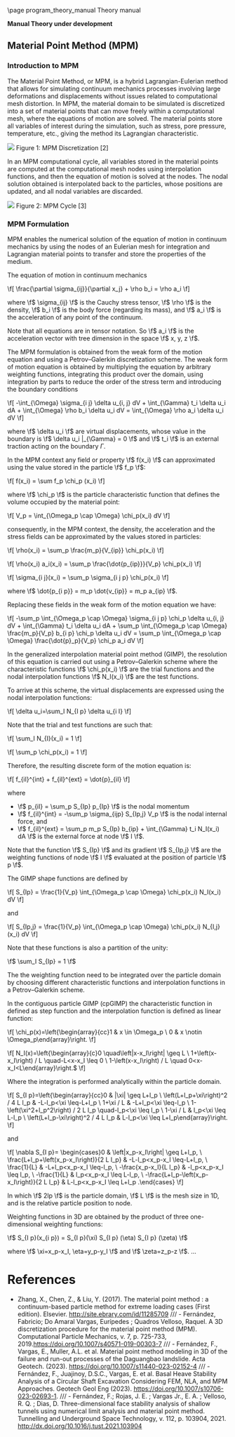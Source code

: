 \page program_theory_manual Theory manual

**Manual Theory under development**

## Material Point Method (MPM)

### Introduction to MPM

The Material Point Method, or MPM, is a hybrid Lagrangian-Eulerian method that allows for simulating continuum mechanics processes involving large deformations and displacements without issues related to computational mesh distortion.
In MPM, the material domain to be simulated is discretized into a set of material points that can move freely within a computational mesh, where the equations of motion are solved.
The material points store all variables of interest during the simulation, such as stress, pore pressure, temperature, etc., giving the method its Lagrangian characteristic.

![](/manual/mpm_discretization.png)
Figure 1: MPM Discretization [2]

In an MPM computational cycle, all variables stored in the material points are computed at the computational mesh nodes using interpolation functions, and then the equation of motion is solved at the nodes. The nodal solution obtained is interpolated back to the particles, whose positions are updated, and all nodal variables are discarded.

![](/manual/mpm_cycle.png)
Figure 2: MPM Cycle [3]

### MPM Formulation

MPM enables the numerical solution of the equation of motion in continuum mechanics by using the nodes of an Eulerian mesh for integration and Lagrangian material points to transfer and store the properties of the medium.

The equation of motion in continuum mechanics

\f[
\frac{\partial \sigma_{ij}}{\partial x_j} + \rho b_i = \rho a_i
\f]

where \f$ \sigma_{ij} \f$ is the Cauchy stress tensor, \f$ \rho \f$ is the density, \f$ b_i \f$ is
the body force (regarding its mass), and \f$ a_i \f$ is the acceleration of any point of the continuum.

Note that all equations are in tensor notation. So \f$ a_i \f$ is the acceleration vector with tree dimension in the space \f$ x, y, z \f$.

The MPM formulation is obtained from the weak form of the motion equation and using a Petrov–Galerkin discretization scheme. The weak form of motion equation is obtained by multiplying the equation by arbitrary weighting functions, integrating this product over the domain, using integration by parts to reduce the order of the stress term and introducing the boundary conditions

\f[
    -\int_{\Omega} \sigma_{i j} \delta u_{i, j} dV + \int_{\Gamma} t_i \delta u_i dA + \int_{\Omega} \rho b_i \delta u_i dV = \int_{\Omega} \rho a_i \delta u_i dV
\f]

where \f$ \delta u_i \f$ are virtual displacements, whose value in the boundary is \f$ \delta u_i |_{\Gamma} = 0 \f$ and \f$ t_i \f$ is an external traction acting on the boundary $\Gamma$.

In the MPM context any field or property \f$ f(x_i) \f$ can approximated using the value stored in the particle \f$ f_p \f$:

\f[
    f(x_i) = \sum f_p \chi_p (x_i)
\f]

where \f$ \chi_p \f$ is the particle characteristic function that defines the volume occupied by the material point:

\f[ 
    V_p = \int_{\Omega_p \cap \Omega} \chi_p(x_i) dV
\f]

consequently, in the MPM context, the density, the acceleration and the stress fields can be approximated by the values stored in particles:

\f[
\rho(x_i) = \sum_p \frac{m_p}{V_{ip}} \chi_p(x_i)
\f]

\f[
\rho(x_i) a_i(x_i) = \sum_p \frac{\dot{p_{ip}}}{V_p} \chi_p(x_i)
\f]

\f[
\sigma_{i j}(x_i) = \sum_p \sigma_{i j p} \chi_p(x_i)
\f]

where \f$ \dot{p_{i p}} = m_p \dot{v_{ip}} = m_p a_{ip} \f$.

Replacing these fields in the weak form of the motion equation we have:

\f[
-\sum_p \int_{\Omega_p \cap \Omega} \sigma_{i j p} \chi_p \delta u_{i, j} dV + \int_{\Gamma} t_i \delta u_i dA + \sum_p \int_{\Omega_p \cap \Omega} \frac{m_p}{V_p} b_{i p} \chi_p \delta u_i dV = \sum_p \int_{\Omega_p \cap \Omega} \frac{\dot{p}_p}{V_p} \chi_p a_i dV
\f]

In the generalized interpolation material point method (GIMP), the resolution of this equation is carried out using a Petrov–Galerkin scheme where the characteristic functions \f$ \chi_p(x_i) \f$ are the trial functions and the nodal interpolation functions \f$ N_I(x_i) \f$ are the test functions. 

To arrive at this scheme, the virtual displacements are expressed using the nodal interpolation functions:

\f[ \delta u_i=\sum_I N_{I p} \delta u_{i I} \f]

Note that the trial and test functions are such that:

\f[ \sum_I N_{I}(x_i) = 1 \f]

\f[ \sum_p \chi_p(x_i) = 1 \f]

Therefore, the resulting discrete form of the motion equation is:

\f[
f_{iI}^{int} + f_{iI}^{ext} = \dot{p}_{iI}
\f]

where 
- \f$ p_{iI} = \sum_p S_{Ip} p_{Ip} \f$ is the nodal momentum
- \f$ f_{iI}^{int} = -\sum_p \sigma_{ijp} S_{Ip,j} V_p \f$ is the nodal internal force, and
- \f$ f_{iI}^{ext} = \sum_p m_p S_{Ip} b_{ip} + \int_{\Gamma} t_i N_I(x_i) dA \f$ is the external force at node \f$ I \f$.

Note that the function \f$ S_{Ip} \f$ and its gradient \f$ S_{Ip,j} \f$ are the weighting functions of node \f$ I \f$ evaluated at the position of particle \f$ p \f$.

The GIMP shape functions are defined by 

\f[
S_{Ip} = \frac{1}{V_p} \int_{\Omega_p \cap \Omega} \chi_p(x_i) N_I(x_i) dV 
\f] 

and 

\f[ 
S_{Ip,j} = \frac{1}{V_p} \int_{\Omega_p \cap \Omega} \chi_p(x_i) N_{I,j}(x_i) dV
\f] 

Note that these functions is also a partition of the unity:

\f$ \sum_I S_{Ip} = 1 \f$

The the weighting function need to be integrated over
the particle domain by choosing different characteristic functions and interpolation functions in a Petrov–Galerkin scheme.

In the contiguous particle GIMP (cpGIMP) the characteristic function in defined as step function and the interpolation function is defined as linear function:

\f[ 
    \chi_p(x)=\left\{\begin{array}{cc}1 & x \in \Omega_p \\ 0 & x \notin \Omega_p\end{array}\right.
\f]

\f[
    N_I(x)=\left\{\begin{array}{c}0 \quad\left|x-x_I\right| \geq L \\ 1+\left(x-x_I\right) / L \quad-L<x-x_I \leq 0 \\ 1-\left(x-x_I\right) / L \quad 0<x-x_I<L\end{array}\right.$
\f]

Where the integration is performed analytically within the particle domain.

\f[
S_{I p}=\left\{\begin{array}{cc}0 & |\xi| \geq L+l_p \\ \left(L+l_p+\xi\right)^2 / 4 L l_p & -L-l_p<\xi \leq-L+l_p \\ 1+\xi / L & -L+l_p<\xi \leq-l_p \\ 1-\left(\xi^2+l_p^2\right) / 2 L l_p \quad-l_p<\xi \leq l_p \\ 1-\xi / L & l_p<\xi \leq L-l_p \\ \left(L+l_p-\xi\right)^2 / 4 L l_p & L-l_p<\xi \leq L+l_p\end{array}\right.
\f]

and

\f[
\nabla S_{I p}= \begin{cases}0 & \left|x_p-x_I\right| \geq L+l_p, \\ \frac{L+l_p+\left(x_p-x_I\right)}{2 L l_p} & -L-l_p<x_p-x_I \leq-L+l_p, \\ \frac{1}{L} & -L+l_p<x_p-x_I \leq-l_p, \\ -\frac{x_p-x_I}{L l_p} & -l_p<x_p-x_I \leq l_p, \\ -\frac{1}{L} & l_p<x_p-x_I \leq L-l_p, \\ -\frac{L+l_p-\left(x_p-x_I\right)}{2 L l_p} & L-l_p<x_p-x_I \leq L+l_p .\end{cases}
\f]

In which \f$ 2lp \f$ is the particle domain, \f$ L \f$ is the mesh size in 1D, and  is the relative particle position to node.

Weighting functions in 3D are obtained by the product of three one-dimensional weighting functions:

\f$
S_{I p}(x_{i p}) = S_{I p}(\xi) S_{I p} (\eta) S_{I p} (\zeta)
\f$

where \f$ \xi=x_p-x_I, \eta=y_p-y_I \f$ and \f$ \zeta=z_p-z \f$.
...

# References
- Zhang, X., Chen, Z., & Liu, Y. (2017). The material point method : a continuum-based particle method for extreme loading cases (First edition). Elsevier. http://site.ebrary.com/id/11285709
/// - Fernández, Fabricio; Do Amaral Vargas, Eurípedes ; Quadros Velloso, Raquel. A 3D discretization procedure for the material point method (MPM). Computational Particle Mechanics, v. 7, p. 725-733, 2019.https://doi.org/10.1007/s40571-019-00303-7
/// - Fernández, F., Vargas, E., Muller, A.L. et al. Material point method modeling in 3D of the failure and run-out processes of the Daguangbao landslide. Acta Geotech. (2023). https://doi.org/10.1007/s11440-023-02152-4
/// - Fernández, F., Juajinoy, D.S.C., Vargas, E. et al. Basal Heave Stability Analysis of a Circular Shaft Excavation Considering FEM, NLA, and MPM Approaches. Geotech Geol Eng (2023). https://doi.org/10.1007/s10706-023-02693-1.
/// - Fernández, F.; Rojas, J. E. ; Vargas Jr., E. A. ; Velloso, R. Q. ; Dias, D. Three-dimensional face stability analysis of shallow tunnels using numerical limit analysis and material point method. Tunnelling and Underground Space Technology, v. 112, p. 103904, 2021. http://dx.doi.org/10.1016/j.tust.2021.103904